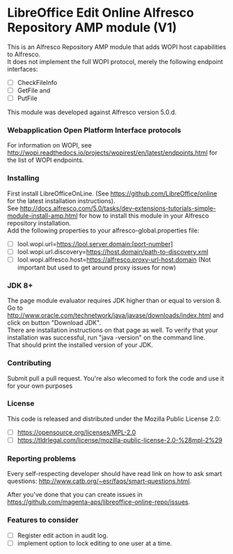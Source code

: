 LibreOffice Edit Online Alfresco Repository AMP module (V1)
========

This is an Alfresco Repository AMP module that adds WOPI host capabilities to Alfresco.<br/>
It does not implement the full WOPI protocol, merely the following endpoint interfaces:
- [ ] CheckFileInfo
- [ ] GetFile and 
- [ ] PutFile

This module was developed against Alfresco version 5.0.d.       
        
### Webapplication Open Platform Interface protocols
For information on WOPI, see http://wopi.readthedocs.io/projects/wopirest/en/latest/endpoints.html for the list of WOPI endpoints.

### Installing
First install LibreOfficeOnLine.
(See https://github.com/LibreOffice/online for the latest installation instructions).<br/>
See http://docs.alfresco.com/5.0/tasks/dev-extensions-tutorials-simple-module-install-amp.html for how to install this module in your Alfresco repository installation.<br/>
Add the following properties to your alfresco-global.properties file:
- [ ] lool.wopi.url=https://lool.server.domain:[port-number]
- [ ] lool.wopi.url.discovery=https://host.domain/path-to-discovery.xml
- [ ] lool.wopi.alfresco.host=https://alfresco.proxy-url-host.domain (Not important but used to get around proxy issues for now)

### JDK 8+

The page module evaluator requires JDK higher than or equal to version 8.<br/>
Go to http://www.oracle.com/technetwork/java/javase/downloads/index.html and click on button "Download JDK".<br/>
There are installation instructions on that page as well. To verify that your installation was successful, run "java -version" on the command line.<br/>
That should print the installed version of your JDK.

### Contributing

Submit pull a pull request. You're also wlecomed to fork the code and use it for your own purposes

### License

This code is released and distributed under the Mozilla Public License 2.0:
- [ ] https://opensource.org/licenses/MPL-2.0 
- [ ] https://tldrlegal.com/license/mozilla-public-license-2.0-%28mpl-2%29

### Reporting problems

Every self-respecting developer should have read link on how to ask smart questions: http://www.catb.org/~esr/faqs/smart-questions.html.

After you've done that you can create issues in https://github.com/magenta-aps/libreoffice-online-repo/issues.
      
### Features to consider

- [ ] Register edit action in audit log.
- [ ] implement option to lock editing to one user at a time.
